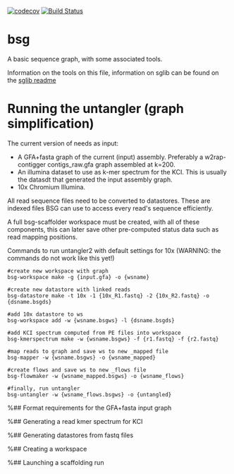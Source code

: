 [![codecov](https://codecov.io/gh/ljyanesm/sg/branch/master/graph/badge.svg)](https://codecov.io/gh/ljyanesm/sg)
[![Build Status](https://travis-ci.org/ljyanesm/sg.svg?branch=master)](https://travis-ci.org/ljyanesm/sg)
# bsg
A basic sequence graph, with some associated tools.

Information on the tools on this file, information on sglib can be found
on the [sglib readme](src/sglib/README.md)


# Running the untangler (graph simplification)

The current version of needs as input:
- A GFA+fasta graph of the current (input) assembly. Preferably a
w2rap-contigger contigs_raw.gfa graph assembled at k=200.
- An illumina dataset to use as k-mer spectrum for the KCI. This is
usually the datasdt that generated the input assembly graph.
- 10x Chromium Illumina.

All read sequence files need to be converted to datastores. These are
indexed files BSG can use to access every read's sequence
efficiently.

A full bsg-scaffolder workspace must be created, with all of these
components, this can later save other
pre-computed status data such as read mapping positions.

Commands to run untangler2 with default settings for 10x
(WARNING: the commands do not work like this yet!)

```
#create new workspace with graph
bsg-workspace make -g {input.gfa} -o {wsname}

#create new datastore with linked reads
bsg-datastore make -t 10x -1 {10x_R1.fastq} -2 {10x_R2.fastq} -o {dsname.bsgds}

#add 10x datastore to ws
bsg-workspace add -w {wsname.bsgws} -l {dsname.bsgds}

#add KCI spectrum computed from PE files into workspace
bsg-kmerspectrum make -w {wsname.bsgws} -f {r1.fastq} -f {r2.fastq}

#map reads to graph and save ws to new _mapped file
bsg-mapper -w {wsname.bsgws} -o {wsname_mapped}

#create flows and save ws to new _flows file
bsg-flowmaker -w {wsname_mapped.bsgws} -o {wsname_flows}

#finally, run untangler
bsg-untangler -w {wsname_flows.bsgws} -o {untangled}
```


%## Format requirements for the GFA+fasta input graph

%## Generating a read kmer spectrum for KCI

%## Generating datastores from fastq files

%## Creating a workspace

%## Launching a scaffolding run